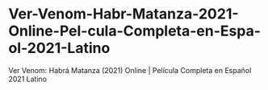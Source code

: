 # Ver-Venom-Habr-Matanza-2021-Online-Pel-cula-Completa-en-Espa-ol-2021-Latino
Ver Venom: Habrá Matanza (2021) Online | Película Completa en Español 2021 Latino
